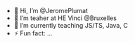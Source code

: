 - 👋 Hi, I’m @JeromePlumat
- 👀 I’m teaher at HE Vinci @Bruxelles
- 🌱 I’m currently teaching JS/TS, Java, C
- ⚡ Fun fact: ...

<!---
JeromePlumat/JeromePlumat is a ✨ special ✨ repository because its `README.md` (this file) appears on your GitHub profile.
You can click the Preview link to take a look at your changes.
--->
